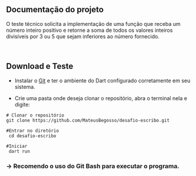 <h2>Documentação do projeto</h2>
<blockquotes></blockquotes>
<p>O teste técnico solicita a implementação de uma função que receba um número inteiro positivo e retorne a soma de todos os valores inteiros divisíveis por 3 ou 5 que sejam inferiores ao número fornecido.</p>
<br>
<h2>Download e Teste</h2>
<blockquotes></blockquotes>
<ul>
  <li>Instalar o <a href="https://git-scm.com/">Git</a> e ter o ambiente do Dart configurado corretamente em seu sistema.</li>
</ul>
<ul>
  <li>Crie uma pasta onde deseja clonar o repositório, abra o terminal nela e digite:</li>
</ul>

```
# Clonar o repositório
git clone https://github.com/MateusBegosso/desafio-escribo.git

#Entrar no diretório
 cd desafio-escribo

#Iniciar
 dart run
```

<h3>-> Recomendo o uso do Git Bash para executar o programa.</h3>
